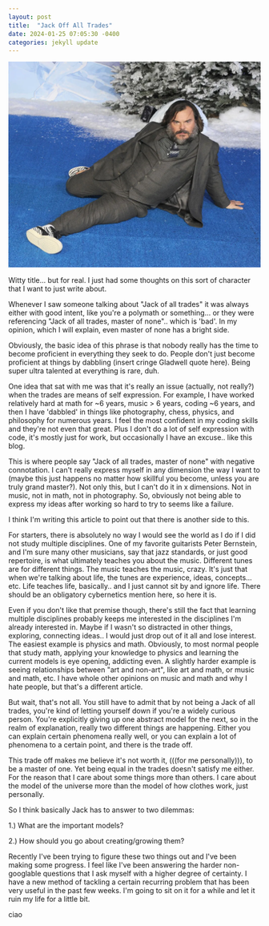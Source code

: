 ```yaml
---
layout: post
title:  "Jack Off All Trades"
date: 2024-01-25 07:05:30 -0400
categories: jekyll update
---
```

<p align="center">
  <img src="/assets/images/JackBlack.png">
</p>
Witty title... but for real. I just had some thoughts on this sort of character that I want to just write about.

Whenever I saw someone talking about "Jack of all trades" it was always either with good intent, like you're a polymath or something... or they were referencing "Jack of all trades, master of none".. which is 'bad'. In my opinion, which I will explain, even master of none has a bright side.

Obviously, the basic idea of this phrase is that nobody really has the time to become proficient in everything they seek to do. People don't just become proficient at things by dabbling (insert cringe Gladwell quote here). Being super ultra talented at everything is rare, duh.

One idea that sat with me was that it's really an issue (actually, not really?) when the trades are means of self expression. For example, I have worked relatively hard at math for ~6 years, music > 6 years, coding ~6 years, and then I have 'dabbled' in things like photography, chess, physics, and philosophy for numerous years. I feel the most confident in my coding skills and they're not even that great. Plus I don't do a lot of self expression with code, it's mostly just for work, but occasionally I have an excuse.. like this blog.

This is where people say "Jack of all trades, master of none" with negative connotation. I can't really express myself in any dimension the way I want to (maybe this just happens no matter how skillful you become, unless you are truly grand master?). Not only this, but I can't do it in x dimensions. Not in music, not in math, not in photography. So, obviously not being able to express my ideas after working so hard to try to seems like a failure. 

I think I'm writing this article to point out that there is another side to this.

For starters, there is absolutely no way I would see the world as I do if I did not study multiple disciplines. One of my favorite guitarists Peter Bernstein, and I'm sure many other musicians, say that jazz standards, or just good repertoire, is what ultimately teaches you about the music. Different tunes are for different things. The music teaches the music, crazy. It's just that when we're talking about life, the tunes are experience, ideas, concepts... etc. Life teaches life, basically.. and I just cannot sit by and ignore life. There should be an obligatory cybernetics mention here, so here it is.

Even if you don't like that premise though, there's still the fact that learning multiple disciplines probably keeps me interested in the disciplines I'm already interested in. Maybe if I wasn't so distracted in other things, exploring, connecting ideas.. I would just drop out of it all and lose interest. The easiest example is physics and math. Obviously, to most normal people that study math, applying your knowledge to physics and learning the current models is eye opening, addicting even. A slightly harder example is seeing relationships between "art and non-art", like art and math, or music and math, etc. I have whole other opinions on music and math and why I hate people, but that's a different article.

But wait, that's not all. You still have to admit that by not being a Jack of all trades, you're kind of letting yourself down if you're a widely curious person. You're explicitly giving up one abstract model for the next, so in the realm of explanation, really two different things are happening. Either you can explain certain phenomena really well, or you can explain a lot of phenomena to a certain point, and there is the trade off.

This trade off makes me believe it's not worth it, (((for me personally))), to be a master of one. Yet being equal in the trades doesn't satisfy me either. For the reason that I care about some things more than others. I care about the model of the universe more than the model of how clothes work, just personally.

So I think basically Jack has to answer to two dilemmas:

1.) What are the important models?

2.) How should you go about creating/growing them?

Recently I've been trying to figure these two things out and I've been making some progress. I feel like I've been answering the harder non-googlable questions that I ask myself with a higher degree of certainty. I have a new method of tackling a certain recurring problem that has been very useful in the past few weeks. I'm going to sit on it for a while and let it ruin my life for a little bit.

ciao
